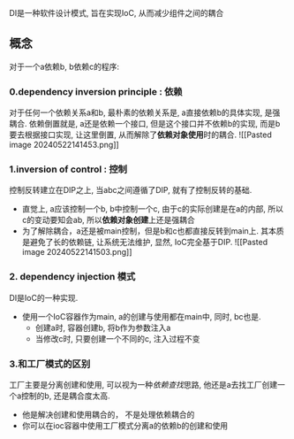 DI是一种软件设计模式, 旨在实现IoC, 从而减少组件之间的耦合
## 概念
对于一个a依赖b, b依赖c的程序:
### 0.dependency inversion principle : 依赖
对于任何一个依赖关系a和b, 最朴素的依赖关系是, a直接依赖b的具体实现, 是强耦合.
依赖倒置就是, a还是依赖一个接口, 但是这个接口并不依赖b的实现, 而是b要去根据接口实现, 让这里倒置, 从而解除了**依赖对象使用**时的耦合.
![[Pasted image 20240522141453.png]]
### 1.inversion of control : 控制
控制反转建立在DIP之上, 当abc之间遵循了DIP, 就有了控制反转的基础.
- 直觉上, a应该控制一个b, b中控制一个c, 由于c的实际创建是在a的内部, 所以c的变动要知会ab, 所以**依赖对象创建**上还是强耦合
- 为了解除耦合，a还是被main控制，但是b和c也都直接反转到main上.
其本质是避免了长的依赖链, 让系统无法维护, 显然, IoC完全基于DIP.
![[Pasted image 20240522141503.png]]
### 2. dependency injection 模式
DI是IoC的一种实现.
- 使用一个IoC容器作为main, a的创建与使用都在main中, 同时, bc也是.
	- 创建a时, 容器创建b, 将b作为参数注入a
	- 当修改c时, 只要创建一个不同的c, 注入过程不变
### 3.和工厂模式的区别
工厂主要是分离创建和使用, 可以视为一种*依赖查找*思路, 他还是a去找工厂创建一个a控制的b, 还是耦合度太高.
 - 他是解决创建和使用耦合的， 不是处理依赖耦合的
 - 你可以在ioc容器中使用工厂模式分离a的依赖b的创建和使用